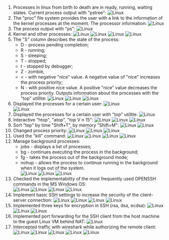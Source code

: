 1. Processes in linux from birth to death are in ready, running, waiting states.
   Current process output with "pstree":                ![Linux](Images/1.png "pstree")    
2. The "proc" file system provides the user with a link to the information of the kernel processes at the moment.
   The processor information:                           ![Linux](Images/2.png "lscpu") 
3. The process output with "ps":                        ![Linux](Images/3.png "ps") 
4. Kernel and other processes:                          ![Linux](Images/4.png "ps") 
                                                        ![Linux](Images/5.png "ps-N")
                                                        ![Linux](Images/6.png "pstree")
                                                        ![Linux](Images/7.png "pstree_2")   														
5. The "S" column describes the state of the process:                                             
   - D - process pending completion;                                                            
   - R - running;                                                                                
   - S - sleeping;                                                                                
   - T - stopped;                                                                                
   - t - stopped by debugger;                                                                   
   - Z - zombie,                                                                                  
   - < - with negative "nice" value. A negative value of "nice" increases the process priority;    
   - N - with positive nice value.  A positive "nice" value decreases the process priority.
   Outputs information about the processes with the "top" utillite:	
                  	                                    ![Linux](Images/8.png "top")
                                                        ![Linux](Images/9.png "top-p")
                                                        ![Linux](Images/10.png "top-p")   																												
6. Displayed the processes for a certain user:          ![Linux](Images/11.png "ps-fu")   
														![Linux](Images/12.png "ps-fu") 														
7. Displayed the processes for a certain user with "top" utillite:
                                                        ![Linux](Images/13.png "top-u")
8. Interactive "htop", "atop", "top V n 15":			![Linux](Images/14.png "htop")
                                                        ![Linux](Images/15.png "atop")
														![Linux](Images/16.png "topVn")
9. Sort "top" by time "Shift+T", by memory "Shift+M":   ![Linux](Images/17.png "time")
														![Linux](Images/18.png "memory")														
10. Changed process priority:                           ![Linux](Images/19.png "renice15")
                                                        ![Linux](Images/20.png "renice-15")
														![Linux](Images/21.png "renice0")														
11. Used the "kill" command:                            ![Linux](Images/22.png "kill-l")
                                                        ![Linux](Images/23.png "kill_19")
														![Linux](Images/24.png "top-p")
														![Linux](Images/25.png "top")														
12. Manage background processes:
    - jobs - displays a list of processes;
    - bg - continues executing the process in the background;
    - fg - takes the process out of the background mode;
    - nohup - allows the process to continue running in the background when it logs out of the system.                                                    
	                                                    ![Linux](Images/26.png "jobs")
														![Linux](Images/27.png "fg")
														![Linux](Images/28.png "bg")														
13. Checked the implementability of the most frequently used OPENSSH commands in the MS Windows OS:                                               
                                                        ![Linux](Images/29.png "ssh-keygen")
                                                        ![Linux](Images/30.png "ifconfig")
														![Linux](Images/31.png "ssh")
														![Linux](Images/32.png "scp.exe")																
14. Implement basic SSH settings to increase the security of the client-server connection:
                                                        ![Linux](Images/33.png "bak")
                                                        ![Linux](Images/34.png "PermitRootLogin_no")
														![Linux](Images/35.png "port2021")
														![Linux](Images/36.png "ListenAdress_my")															
15. Implemented three keys for encryption in SSH (rsa, dsa, ecdsa):
                                                        ![Linux](Images/37.png "rsa")
														![Linux](Images/38.png "dsa_ecdsa")
														![Linux](Images/39.png "ls")	
16. Implemented port forwarding for the SSH client from the host machine to the guest Linux VM behind NAT:
                                                        ![Linux](Images/40.png "NAT")														
17. Intercepted traffic with wireshark while authorizing the remote client:  
                                                        ![Linux](Images/41.png "wireshark")
                                                        ![Linux](Images/42.png "wireshark")
                                                        ![Linux](Images/43.png "wireshark")
														![Linux](Images/44.png "wireshark")
                                                        ![Linux](Images/45.png "wireshark")